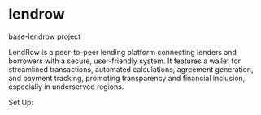 # lendrow
base-lendrow project

LendRow is a peer-to-peer lending platform connecting lenders and borrowers with a secure, user-friendly system. It features a wallet for streamlined transactions, automated calculations, agreement generation, and payment tracking, promoting transparency and financial inclusion, especially in underserved regions.

Set Up:
